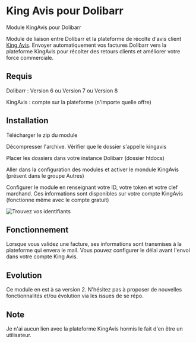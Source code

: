 # King Avis pour Dolibarr
Module KingAvis pour Dolibarr

Module de liaison entre Dolibarr et la plateforme de récolte d'avis client [King Avis](https://king-avis.com/fr).
Envoyer automatiquement vos factures Dolibarr vers la plateforme KingAvis pour récolter des retours clients et améliorer votre force commerciale.

## Requis

Dolibarr : Version 6 ou Version 7 ou Version 8

KingAvis : compte sur la plateforme (n'importe quelle offre)

## Installation

Télécharger le zip du module

Décompresser l'archive. Vérifier que le dossier s'appelle kingavis

Placer les dossiers dans votre instance Dolibarr (dossier htdocs)

Aller dans la configuration des modules et activer le mondule KingAvis (présent dans le groupe Autres)

Configurer le module en renseignant votre ID, votre token et votre clef marchand. Ces informations sont disponibles sur votre compte KingAvis (fonctionne même avec le compte gratuit)

![Trouvez vos identifiants](https://king-avis.com/themes/default/img/pages/integration-code-manuel-2.jpg)


## Fonctionnement

Lorsque vous validez une facture, ses informations sont transmises à la plateforme qui envera le mail. Vous pouvez configurer le délai avant l'envoi dans votre compte King Avis.


## Evolution

Ce module en est à sa version 2.
N'hésitez pas à proposer de nouvelles fonctionnalités et/ou évolution via les issues de se répo.


## Note
Je n'ai aucun lien avec la plateforme KingAvis hormis le fait d'en être un utilisateur.
